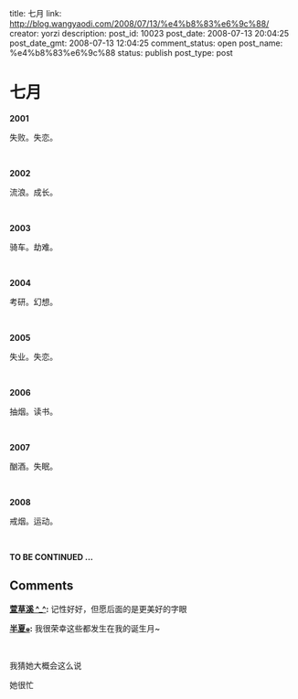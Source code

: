 title: 七月
link: http://blog.wangyaodi.com/2008/07/13/%e4%b8%83%e6%9c%88/
creator: yorzi
description: 
post_id: 10023
post_date: 2008-07-13 20:04:25
post_date_gmt: 2008-07-13 12:04:25
comment_status: open
post_name: %e4%b8%83%e6%9c%88
status: publish
post_type: post

# 七月

**__2001__**

失败。失恋。

 

**__2002__**

流浪。成长。

 

**__2003__**

骑车。劫难。

 

**__2004__**

考研。幻想。

 

**__2005__**

失业。失恋。

 

**__2006__**

抽烟。读书。

 

**__2007__**

酗酒。失眠。

 

**__2008__**

戒烟。运动。

 

**TO BE CONTINUED ...**

## Comments

**[萱草溪 ^_^](#61 "2008-07-15 18:35:15"):** 记性好好，但愿后面的是更美好的字眼

**[半夏๑](#62 "2008-07-15 20:41:15"):** 我很荣幸这些都发生在我的诞生月~

 

我猜她大概会这么说

她很忙

